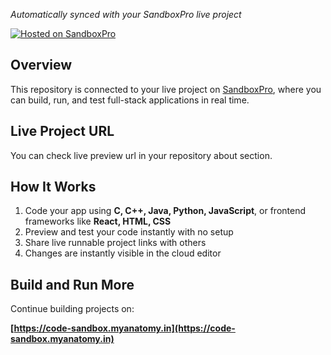 *Automatically synced with your SandboxPro live project*

[![Hosted on SandboxPro](https://img.shields.io/badge/Hosted%20on-SandboxPro-blueviolet?style=for-the-badge)](https://code-sandbox.myanatomy.in/)

## Overview

This repository is connected to your live project on [SandboxPro](https://code-sandbox.myanatomy.in), where you can build, run, and test full-stack applications in real time.

## Live Project URL

You can check live preview url in your repository about section.

## How It Works

1. Code your app using **C, C++, Java, Python, JavaScript**, or frontend frameworks like **React, HTML, CSS**
2. Preview and test your code instantly with no setup
3. Share live runnable project links with others
4. Changes are instantly visible in the cloud editor

## Build and Run More

Continue building projects on:

**[https://code-sandbox.myanatomy.in](https://code-sandbox.myanatomy.in)**